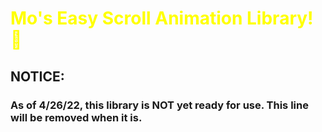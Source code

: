 # <font color="yellow">Mo's <b>Easy Scroll Animation</b> Library!  🚀</font>


## <b>NOTICE</b>:
### As of 4/26/22, this library is NOT yet ready for use. This line will be removed when it is.
